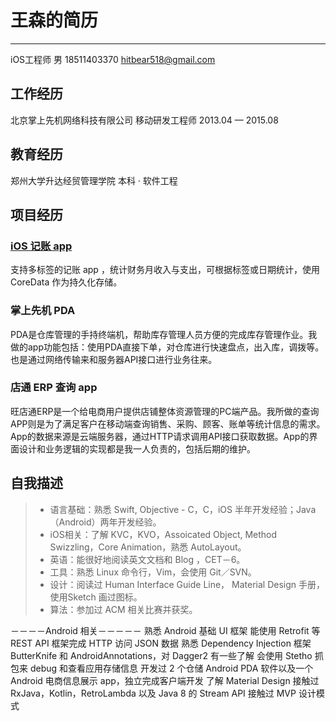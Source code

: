 # 王森的简历

---

iOS工程师 男 18511403370 [hitbear518@gmail.com](mailto:hitbear518@gmail.com)

## 工作经历
北京掌上先机网络科技有限公司
移动研发工程师 2013.04 — 2015.08

## 教育经历
郑州大学升达经贸管理学院
本科 · 软件工程

## 项目经历
### [iOS 记账 app](https://github.com/hitbear518/SwiftAccountBook)
支持多标签的记账 app ，统计财务月收入与支出，可根据标签或日期统计，使用 CoreData 作为持久化存储。

### 掌上先机 PDA
PDA是仓库管理的手持终端机，帮助库存管理人员方便的完成库存管理作业。我做的app功能包括：使用PDA直接下单，对仓库进行快速盘点，出入库，调拨等。也是通过网络传输来和服务器API接口进行业务往来。

### 店通 ERP 查询 app
旺店通ERP是一个给电商用户提供店铺整体资源管理的PC端产品。我所做的查询APP则是为了满足客户在移动端查询销售、采购、顾客、账单等统计信息的需求。App的数据来源是云端服务器，通过HTTP请求调用API接口获取数据。App的界面设计和业务逻辑的实现都是我一人负责的，包括后期的维护。
<br/>

## 自我描述
> * 语言基础：熟悉 Swift, Objective - C，C，iOS 半年开发经验；Java（Android）两年开发经验。
> * iOS相关：了解 KVC，KVO，Assoicated Object, Method Swizzling，Core Animation，熟悉 AutoLayout。
> * 英语：能很好地阅读英文文档和 Blog ，CET－6。
> * 工具：熟悉 Linux 命令行，Vim，会使用 Git／SVN。
> * 设计：阅读过 Human Interface Guide Line， Material Design 手册，使用Sketch 画过图标。
> * 算法：参加过 ACM 相关比赛并获奖。

 －－－－Android 相关－－－－－
 熟悉 Android 基础 UI 框架
能使用 Retrofit 等 REST API 框架完成 HTTP 访问 JSON 数据
熟悉 Dependency Injection 框架 ButterKnife 和 AndroidAnnotations，对 Dagger2 有一些了解
会使用 Stetho 抓包来 debug 和查看应用存储信息
开发过 2 个仓储 Android PDA 软件以及一个 Android 电商信息展示 app，独立完成客户端开发
了解 Material Design
接触过 RxJava，Kotlin，RetroLambda 以及 Java 8 的 Stream API
接触过 MVP 设计模式
